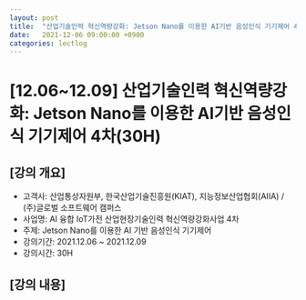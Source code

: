 ```yaml
---
layout: post
title:  "산업기술인력 혁신역량강화: Jetson Nano를 이용한 AI기반 음성인식 기기제어 4차(30H)"
date:   2021-12-06 09:00:00 +0900
categories: lectlog
---
```


# [12.06~12.09] 산업기술인력 혁신역량강화: Jetson Nano를 이용한 AI기반 음성인식 기기제어 4차(30H)

## [강의 개요]

* 고객사: 산업통상자원부, 한국산업기술진흥원(KIAT), 지능정보산업협회(AIIA) / (주)글로벌 소프트웨어 캠퍼스
* 사업명: AI 융합 IoT가전 산업현장기술인력 혁신역량강화사업 4차
* 주제: Jetson Nano를 이용한 AI 기반 음성인식 기기제어
* 강의기간: 2021.12.06 ~ 2021.12.09
* 강의시간: 30H

## [강의 내용]


